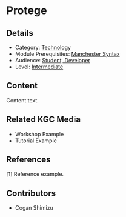 # Protege
## Details
* Category: [Technology](../categories/Technology.md)
* Module Prerequisites: [Manchester Syntax](../modules/Manchester_Syntax.md)
* Audience: [Student, Developer](../audiences/Student,_Developer.md)
* Level: [Intermediate](../levels/Intermediate.md)

## Content
Content text.

## Related KGC Media
* Workshop Example
* Tutorial Example

## References
[1] Reference example.

## Contributors
* Cogan Shimizu

